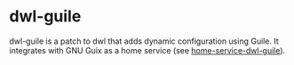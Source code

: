 # dwl-guile
dwl-guile is a patch to dwl that adds dynamic configuration using Guile. It
integrates with GNU Guix as a home service (see
[home-service-dwl-guile](https://github.com/engstrand-config/home-service-dwl-guile)).
